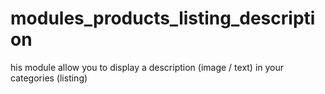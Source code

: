 # modules_products_listing_description
his module allow you to display a description (image / text) in your categories (listing)
